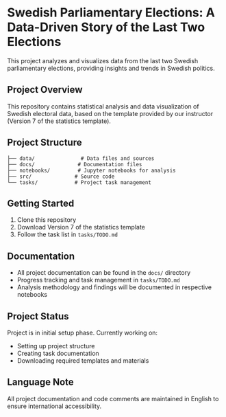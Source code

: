 # Swedish Parliamentary Elections: A Data-Driven Story of the Last Two Elections

This project analyzes and visualizes data from the last two Swedish parliamentary elections, providing insights and trends in Swedish politics.

## Project Overview
This repository contains statistical analysis and data visualization of Swedish electoral data, based on the template provided by our instructor (Version 7 of the statistics template).

## Project Structure
```
├── data/               # Data files and sources
├── docs/              # Documentation files
├── notebooks/         # Jupyter notebooks for analysis
├── src/              # Source code
└── tasks/            # Project task management
```

## Getting Started
1. Clone this repository
2. Download Version 7 of the statistics template
3. Follow the task list in `tasks/TODO.md`

## Documentation
- All project documentation can be found in the `docs/` directory
- Progress tracking and task management in `tasks/TODO.md`
- Analysis methodology and findings will be documented in respective notebooks

## Project Status
Project is in initial setup phase. Currently working on:
- Setting up project structure
- Creating task documentation
- Downloading required templates and materials

## Language Note
All project documentation and code comments are maintained in English to ensure international accessibility. 